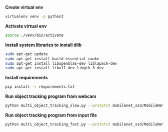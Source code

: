 **Create virtual env**
```bash
virtualenv venv -p python3
```
**Activate virtual env**
```bash
source ./venv/bin/activate
```
**Install system libraries to install dlib**
```bash
sudo apt-get update
sudo apt-get install build-essential cmake
sudo apt-get install libopenblas-dev liblapack-dev 
sudo apt-get install libx11-dev libgtk-3-dev
```
**Install requirements**
```bash
pip install -r requirements.txt
```
**Run object tracking program from webcam**
```bash
python multi_object_tracking_slow.py --prototxt mobilenet_ssd/MobileNetSSD_deploy.prototxt --model mobilenet_ssd/MobileNetSSD_deploy.caffemodel
```
**Run object tracking program from input file**
```bash
python multi_object_tracking_fast.py --prototxt mobilenet_ssd/MobileNetSSD_deploy.prototxt --model mobilenet_ssd/MobileNetSSD_deploy.caffemodel --video race.mp4
```
